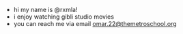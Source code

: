 - hi my name is @rxmla!
- i enjoy watching gibli studio movies
- you can reach me via email 
omar.22@themetroschool.org
<!---
rxmla/rxmla is a ✨ special ✨ repository because its `README.md` (this file) appears on your GitHub profile.
You can click the Preview link to take a look at your changes.
--->
